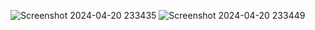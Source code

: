 
![Screenshot 2024-04-20 233435](https://github.com/vanbao17/PhamVanBao_EntityFrameWork/assets/118091496/61c28159-274d-448f-9afb-869b5bd120a0)
![Screenshot 2024-04-20 233449](https://github.com/vanbao17/PhamVanBao_EntityFrameWork/assets/118091496/338d9e66-d9e8-4d4d-aea8-f53d19603434)
